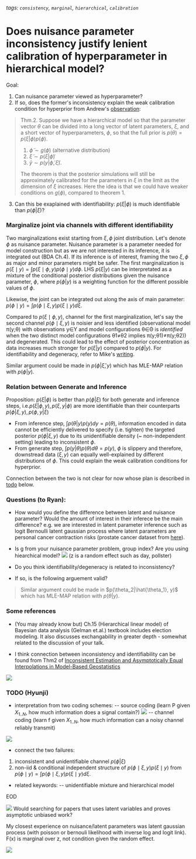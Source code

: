 ###### tags: `consistency`, `marginal`, `hierarchical`, `calibration`
# Does nuisance parameter inconsistency justify lenient calibration of hyperparameter in hierarchical model?

Goal: 
1. Can nuisance parameter viewed as hyperparameter? 
2. If so, does the former's inconsistency explain the weak calibration condition for hyperprior from Andrew's [observation](https://statmodeling.stat.columbia.edu/2021/01/18/simulation-based-calibration-two-theorems/):

> Thm.2. Suppose we have a hierarchical model so that the parameter vector $\theta$ can be divided into a long vector of latent parameters, $\xi$, and a short vector of hyperparameters, $\phi$, so that the full prior is $p(\theta) = p(\xi|\phi)p(\phi)$. 
>
> 1.  $\tilde{\phi} \sim g(\phi)$ (alternative distribution) 
> 2. $\tilde{\xi} \sim p(\xi|\tilde{\phi})$
> 3. $\tilde{y} \sim p(y|\tilde{\phi}, \tilde{\xi})$.
> 
>  The theorem is that the posterior simulations will still be approximately calibrated for the parameters in $\xi$ in the limit as the dimension of $\xi$ increases. Here the idea is that we could have weaker conditions on $g(\phi)$, compared to theorem 1.

 3. Can this be exaplained with identifiability: $p(\xi|\phi)$ is much identifiable than $p(\phi|\xi)$?
### Marginalize joint via channels with different identifiability
Two marginalizations exist starting from $\xi, \phi$ joint distribution. Let's denote $\phi$ as nuisance parameter. Nuisance parameter is a parameter needed for model construction but as we are not interested in its inference, it is integrated out (BDA Ch.4). If its inference is of interest, framing the two $\xi, \phi$ as major and minor parameters might be safer. The first marginalization is $p\left(\xi \mid y\right)=\int p\left(\xi \mid \phi, y\right) p\left(\phi\mid y\right) d \phi$. LHS $p(\xi| y)$ can be interpretated as a mixture of the conditional posterior distributions given the nuisance parameter, $\phi$, where $p(\phi| y)$ is a weighting function for the different possible values of $\phi$.

Likewise, the joint can be integrated out along the axis of main parameter: $p\left(\phi \mid y\right)=\int p\left(\phi\mid \xi, y\right) p\left(\xi \mid y\right) d \xi$.

Compared to $p\left(\xi \mid \phi, y\right)$, channel for the first marginalization, let's say the second channel $p\left(\phi\mid \xi, y\right)$ is noisier and less identified (observational model π(y;θ) with observations y∈Y and model configurations θ∈Θ is _identified_ when the two distinct model configurations θ1≠θ2 implies π(y;θ1)≠π(y;θ2)) and degenerated. This could lead to the effect of posterior concentration as data increases much stronger for $p(\xi|y)$ compared to $p(\phi|y)$. For identifiability and degeneracy, refer to Mike's [ writing](https://betanalpha.github.io/assets/case_studies/identifiability.html).

Similar argument could be made in $p(\phi|\hat{\xi}, y)$ which has MLE-MAP relation with $p(\phi|y)$.

### Relation between Generate and Inference 

Proposition: $p(\xi|\phi)$ is better than $p(\phi|\xi)$ for both generate and inference steps, i.e.$p(\xi|\phi, y), p(\xi, y|\phi)$ are more identifiable than their counterparts $p(\phi|\xi, y), p(\phi, y|\xi)$ 

- From inference step, $\int p(\theta|y) p(y) dy = p(\theta)$, information encoded in data cannot be efficiently delivered to specify (i.e. tighten) the targeted posterior $p(\phi|\xi, y)$ due to its unidentifiable density (~ non-independent setting) leading to inconsistent $\phi$.
- From generate step, $\int p(y|\theta) p(\theta) d\theta = p(y)$, $\phi$ is slippery and therefore, downstread data ($\xi, y$) can equally well-explained by different distributions of $\phi$. This could explain the weak calibration conditions for hyperprior.

Connection between the two is not clear for now whose plan is described in [todo](https://hackmd.io/Od4SXN9-TEyfdB6fwskbEA?both#TODO-Hyunji) below.
### Questions (to Ryan):
- How would you define the difference between latent and nuisance parameter? Would the amount of interest in their inferece be the main difference? e.g. we are interested in latent parameter inference such as logit Bernoulli latent gaussian process where latent parameters are personal cancer contraction risks (prostate cancer dataset from [here](https://arxiv.org/abs/2004.12550)). 

- Is g from your nuisance parameter problem, group index? Are you using hiearchical model?
 ![](https://i.imgur.com/TvmEHtN.png)
(z is a random effect such as day, pollster)

- Do you think identifiability/degeneracy is related to inconsistency?
- If so, is the following arguement valid? 
> Similar argument could be made in $p(\theta_2|\hat{\theta_1}, y)$ which has MLE-MAP relation with $p(\theta|y)$. 

### Some references
- (You may already know but) Ch.15 (Hierarchical linear model) of Bayesian data analysis (Gelman et.al.) textbook includes election modeling. It also discusses exchangability in greater depth - somewhat related to the discussion of your talk.

- I think connection between inconsistency and identifiability can be found from Thm2 of [Inconsistent Estimation and Asymptotically Equal Interpolations in Model-Based Geostatistics](https://www.tandfonline.com/doi/abs/10.1198/016214504000000241) 

![](https://i.imgur.com/3cRf9t5.png)


### TODO (Hyunji) 

- interpretation from two coding schemes:
-- source coding (learn P given $X_{1..N}$, how much information does a signal contain?)
 ![](https://i.imgur.com/e9ByOHp.png) 
 -- channel coding (learn f given $X_{1..N}$, how much information can a noisy channel reliably transmit)
 
![](https://i.imgur.com/2g8QeVr.png)

- connect the two failures:
1) inconsistent and unidentifiable channel $p(\phi|\xi)$ 
2) non-iid & conditional independent structure of $p\left(\phi\mid \xi, y\right) p\left(\xi \mid y\right)$ from $p\left(\phi \mid y\right)=\int p\left(\phi\mid \xi, y\right) p\left(\xi \mid y\right) d \xi$.

- related keywords:
-- unidentifiable mixture and hierarchical model 

EOD

![](https://i.imgur.com/1TB8SXd.png)
Would searching for papers that uses latent variables and proves asymptotic unbiased work?

My closest experience on nuisance/latent parameters was latent gaussian process (with poisson or bernouli likelihood with inverse log and logit link).
F(x) is marginal over z, not condition given the random effect.

![](https://i.imgur.com/YWTKywf.png)